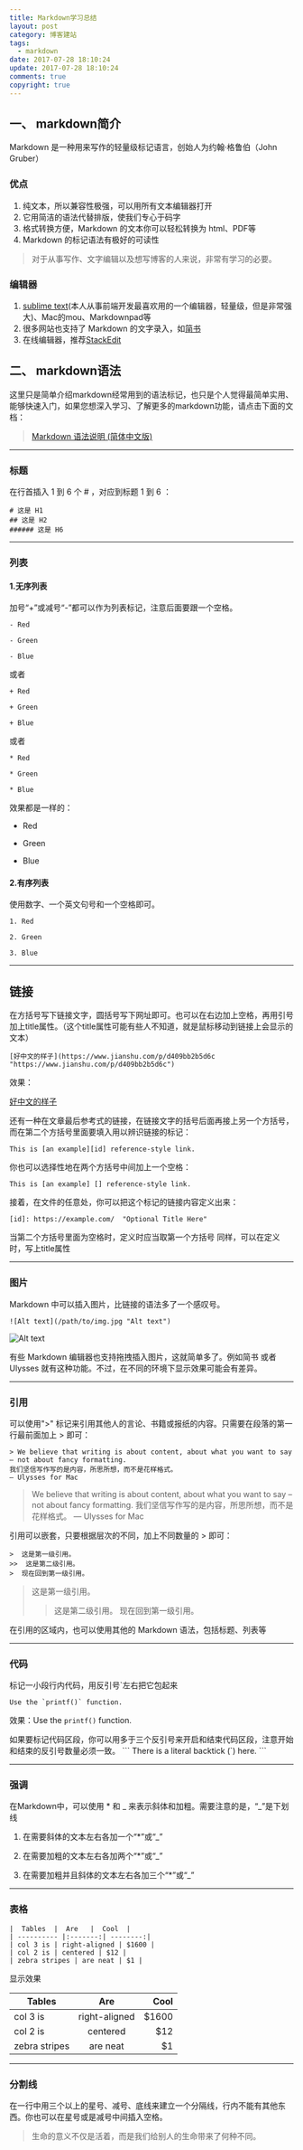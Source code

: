 ```yaml
---
title: Markdown学习总结
layout: post
category: 博客建站
tags:
  - markdown
date: 2017-07-28 18:10:24
update: 2017-07-28 18:10:24
comments: true
copyright: true
---
```


## 一、 markdown简介

Markdown 是一种用来写作的轻量级标记语言，创始人为约翰·格鲁伯（John Gruber）

### 优点
1. 纯文本，所以兼容性极强，可以用所有文本编辑器打开
2. 它用简洁的语法代替排版，使我们专心于码字
3. 格式转换方便，Markdown 的文本你可以轻松转换为 html、PDF等
4. Markdown 的标记语法有极好的可读性

>对于从事写作、文字编辑以及想写博客的人来说，非常有学习的必要。

<!-- more -->

### 编辑器
1. [sublime text](https://www.sublimetext.com/)(本人从事前端开发最喜欢用的一个编辑器，轻量级，但是非常强大)、Mac的mou、Markdownpad等
2. 很多网站也支持了 Markdown 的文字录入，如[简书](https://www.jianshu.com "https://www.jianshu.com")
3. 在线编辑器，推荐[StackEdit](https://stackedit.io/editor "https://stackedit.io/editor")

## 二、 markdown语法
这里只是简单介绍markdown经常用到的语法标记，也只是个人觉得最简单实用、能够快速入门，如果您想深入学习、了解更多的markdown功能，请点击下面的文档：

>[Markdown 语法说明 (简体中文版)](https://github.com/riku/Markdown-Syntax-CN/blob/master/syntax.md "https://github.com/riku/Markdown-Syntax-CN/blob/master/syntax.md")

**********************************************************************

### 标题

在行首插入 1 到 6 个 # ，对应到标题 1 到 6 ：

```
# 这是 H1
## 这是 H2
###### 这是 H6
```

*****************************************************************

### 列表

#### 1.无序列表
加号“+”或减号“-”都可以作为列表标记，注意后面要跟一个空格。

```
- Red

- Green

- Blue
```

或者
```
+ Red

+ Green

+ Blue
```
或者
```
* Red

* Green

* Blue
```
效果都是一样的：

* Red

* Green

* Blue

#### 2.有序列表
使用数字、一个英文句号和一个空格即可。

```
1. Red

2. Green

3. Blue
```

*****************************************************************

## 链接

在方括号写下链接文字，圆括号写下网址即可。也可以在右边加上空格，再用引号加上title属性。（这个title属性可能有些人不知道，就是鼠标移动到链接上会显示的文本）

```
[好中文的样子](https://www.jianshu.com/p/d409bb2b5d6c "https://www.jianshu.com/p/d409bb2b5d6c")
```
效果：

[好中文的样子](https://www.jianshu.com/p/d409bb2b5d6c "https://www.jianshu.com/p/d409bb2b5d6c")

还有一种在文章最后参考式的链接，在链接文字的括号后面再接上另一个方括号，而在第二个方括号里面要填入用以辨识链接的标记：
```
This is [an example][id] reference-style link.
```
你也可以选择性地在两个方括号中间加上一个空格：
```
This is [an example] [] reference-style link.
```
接着，在文件的任意处，你可以把这个标记的链接内容定义出来：
```
[id]: https://example.com/  "Optional Title Here"
```
当第二个方括号里面为空格时，定义时应当取第一个方括号
同样，可以在定义时，写上title属性

*****************************************************************************

### 图片
Markdown 中可以插入图片，比链接的语法多了一个感叹号。

```
![Alt text](/path/to/img.jpg "Alt text")
```

![Alt text](/path/to/img.jpg "Alt text")

有些 Markdown 编辑器也支持拖拽插入图片，这就简单多了。例如简书 或者 Ulysses 就有这种功能。不过，在不同的环境下显示效果可能会有差异。

*******************************************************

### 引用

可以使用">" 标记来引用其他人的言论、书籍或报纸的内容。只需要在段落的第一行最前面加上 > 即可：
```
> We believe that writing is about content, about what you want to say – not about fancy formatting. 
我们坚信写作写的是内容，所思所想，而不是花样格式。
— Ulysses for Mac
```
> We believe that writing is about content, about what you want to say – not about fancy formatting. 
我们坚信写作写的是内容，所思所想，而不是花样格式。
— Ulysses for Mac

引用可以嵌套，只要根据层次的不同，加上不同数量的 > 即可：
```
>  这是第一级引用。
>>  这是第二级引用。
>  现在回到第一级引用。
```

>  这是第一级引用。
>>  这是第二级引用。
>  现在回到第一级引用。

在引用的区域内，也可以使用其他的 Markdown 语法，包括标题、列表等

*****************************************************************

### 代码
标记一小段行内代码，用反引号`左右把它包起来
```
Use the `printf()` function.
```
效果：Use the `printf()` function.

如果要标记代码区段，你可以用多于三个反引号来开启和结束代码区段，注意开始和结束的反引号数量必须一致。
\```
There is a literal backtick (`) here.
\```

*******************************************************************************

### 强调

在Markdown中，可以使用 * 和 _ 来表示斜体和加粗。需要注意的是，“_”是下划线

1. 在需要斜体的文本左右各加一个“*”或“_” 

2. 在需要加粗的文本左右各加两个“*”或“_” 

3. 在需要加粗并且斜体的文本左右各加三个“*”或“_” 

******************************************************************************

### 表格

```
|  Tables  |  Are   |  Cool  |
| ---------- |:-------:| --------:|
| col 3 is | right-aligned | $1600 |
| col 2 is | centered | $12 |
| zebra stripes | are neat | $1 |
```
显示效果

|  Tables  |  Are   |  Cool  |
| ---------- |:-------:| --------:|
| col 3 is | right-aligned | $1600 |
| col 2 is | centered | $12 |
| zebra stripes | are neat | $1 |

***************************************************************************

### 分割线

在一行中用三个以上的星号、减号、底线来建立一个分隔线，行内不能有其他东西。你也可以在星号或是减号中间插入空格。

<blockquote class="blockquote-center">生命的意义不仅是活着，而是我们给别人的生命带来了何种不同。</blockquote>